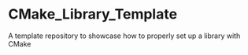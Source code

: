 # CMake_Library_Template
A template repository to showcase how to properly set up a library with CMake
